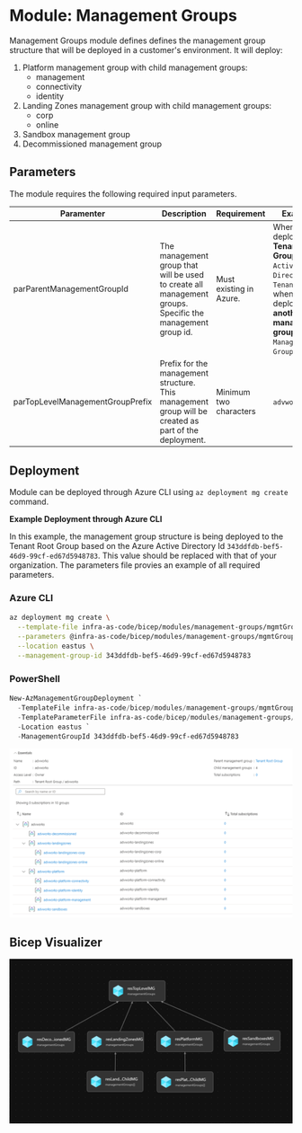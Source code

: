 # Module:  Management Groups

Management Groups module defines defines the management group structure that will be deployed in a customer's environment.  It will deploy:

  1. Platform management group with child management groups:
      * management
      * connectivity
      * identity
  2. Landing Zones management group with child management groups:
      * corp
      * online
  3. Sandbox management group
  4. Decommissioned management group


## Parameters

The module requires the following required input parameters.

 Paramenter | Description | Requirement | Example
----------- | ----------- | ----------- | -------
parParentManagementGroupId | The management group that will be used to create all management groups.  Specific the management group id. | Must existing in Azure. | When deployed to **Tenant Root Group**: `Azure Active Directory Tenant Id`, or when deployed to **another management group**: `Management Group ID`
parTopLevelManagementGroupPrefix | Prefix for the management structure.  This management group will be created as part of the deployment. | Minimum two characters | `advworks` |


## Deployment

Module can be deployed through Azure CLI using `az deployment mg create` command.

**Example Deployment through Azure CLI**

In this example, the management group structure is being deployed to the Tenant Root Group based on the Azure Active Directory Id `343ddfdb-bef5-46d9-99cf-ed67d5948783`.  This value should be replaced with that of your organization.  The parameters file provies an example of all required parameters.

### Azure CLI
```bash
az deployment mg create \
  --template-file infra-as-code/bicep/modules/management-groups/mgmtGroups.bicep \
  --parameters @infra-as-code/bicep/modules/management-groups/mgmtGroups.parameters.example.json \
  --location eastus \
  --management-group-id 343ddfdb-bef5-46d9-99cf-ed67d5948783
```

### PowerShell

```powershell
New-AzManagementGroupDeployment `
  -TemplateFile infra-as-code/bicep/modules/management-groups/mgmtGroups.bicep `
  -TemplateParameterFile infra-as-code/bicep/modules/management-groups/mgmtGroups.parameters.example.json `
  -Location eastus `
  -ManagementGroupId 343ddfdb-bef5-46d9-99cf-ed67d5948783
```

![Example Deployment Output](media/example-deployment-output.png "Example Deployment Output")

## Bicep Visualizer

![Bicep Visualizer](media/bicep-visualizer.png "Bicep Visualizer")
